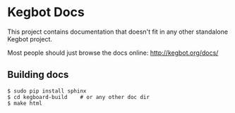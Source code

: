 # Kegbot Docs

This project contains documentation that doesn't fit in any other standalone
Kegbot project.

Most people should just browse the docs online: http://kegbot.org/docs/

## Building docs

```
$ sudo pip install sphinx
$ cd kegboard-build    # or any other doc dir
$ make html
```